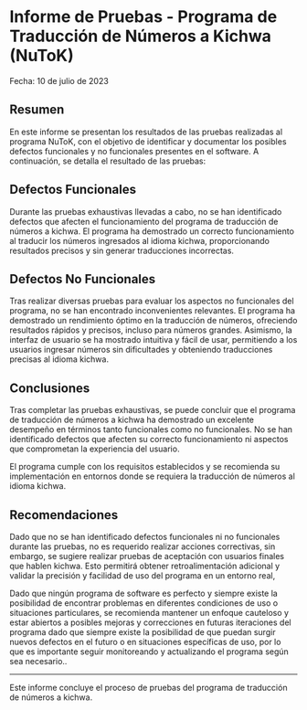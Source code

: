 # Informe de Pruebas - Programa de Traducción de Números a Kichwa (NuToK)

Fecha: 10 de julio de 2023

## Resumen

En este informe se presentan los resultados de las pruebas realizadas al programa NuToK, con el objetivo de identificar y documentar los posibles defectos funcionales y no funcionales presentes en el software. A continuación, se detalla el resultado de las pruebas:

## Defectos Funcionales

Durante las pruebas exhaustivas llevadas a cabo, no se han identificado defectos que afecten el funcionamiento del programa de traducción de números a kichwa. El programa ha demostrado un correcto funcionamiento al traducir los números ingresados al idioma kichwa, proporcionando resultados precisos y sin generar traducciones incorrectas.

## Defectos No Funcionales

Tras realizar diversas pruebas para evaluar los aspectos no funcionales del programa, no se han encontrado inconvenientes relevantes. El programa ha demostrado un rendimiento óptimo en la traducción de números, ofreciendo resultados rápidos y precisos, incluso para números grandes. Asimismo, la interfaz de usuario se ha mostrado intuitiva y fácil de usar, permitiendo a los usuarios ingresar números sin dificultades y obteniendo traducciones precisas al idioma kichwa.


## Conclusiones

Tras completar las pruebas exhaustivas, se puede concluir que el programa de traducción de números a kichwa ha demostrado un excelente desempeño en términos tanto funcionales como no funcionales. No se han identificado defectos que afecten su correcto funcionamiento ni aspectos que comprometan la experiencia del usuario.

El programa cumple con los requisitos establecidos y se recomienda su implementación en entornos donde se requiera la traducción de números al idioma kichwa.

## Recomendaciones

Dado que no se han identificado defectos funcionales ni no funcionales durante las pruebas, no es requerido realizar acciones correctivas, sin embargo, se sugiere realizar pruebas de aceptación con usuarios finales que hablen kichwa. Esto permitirá obtener retroalimentación adicional y validar la precisión y facilidad de uso del programa en un entorno real,

Dado que ningún programa de software es perfecto y siempre existe la posibilidad de encontrar problemas en diferentes condiciones de uso o situaciones particulares, se recomienda mantener un enfoque cauteloso y estar abiertos a posibles mejoras y correcciones en futuras iteraciones del programa dado que siempre existe la posibilidad de que puedan surgir nuevos defectos en el futuro o en situaciones específicas de uso, por lo que es importante seguir monitoreando y actualizando el programa según sea necesario..

---

Este informe concluye el proceso de pruebas del programa de traducción de números a kichwa.

